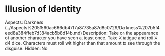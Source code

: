 # Illusion of Identity

Aspects: Darkness (../Aspects%2051560ac666db47f7a87735a87d8c0729/Darkness%207b5f4eed8a384ffeb7d384acb5b8d14b.md)
Description: Take on the appearance of another character you have seen at least once. Take X fatigue and roll X d4 dice. Characters must roll wit higher than that amount to see through the disguise.
Hidden: No
